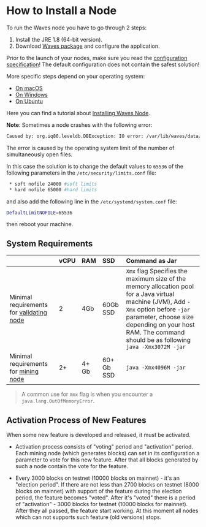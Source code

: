 # How to Install a Node

To run the Waves node you have to go through 2 steps:

1. Install the JRE 1.8 (64-bit version).
2. Download [Waves package](https://github.com/wavesplatform/Waves/releases) and configure the application.

Prior to the launch of your nodes, make sure you read the [configuration specification](/en/waves-node/node-configuration)! The default configuration does not contain the safest solution!

More specific steps depend on your operating system:

* [On macOS](/en/waves-node/how-to-install-a-node/on-mac)
* [On Windows](/en/waves-node/how-to-install-a-node/on-windows)
* [On Ubuntu](/en/waves-node/how-to-install-a-node/on-ubuntu)

Here you can find a tutorial about [Installing Waves Node](https://www.youtube.com/watch?v=CDmMeZlzKbk&feature=youtu.be).

   **Note**: Sometimes a node crashes with the following error:

   ```bash
   Caused by: org.iq80.leveldb.DBException: IO error: /var/lib/waves/data/33837022.ldb: Too many open files
   ```

   The error is caused by the operating system limit of the number of simultaneously open files.

   In this case the solution is to change the default values to `65536` of the following parameters in the `/etc/security/limits.conf` file:

   ```bash
    * soft nofile 24000 #soft limits
    * hard nofile 65000 #hard limits
   ```

   and also add the following line in the `/etc/systemd/system.conf` file:

   ```bash
   DefaultLimitNOFILE=65536
   ```

then reboot your machine.

## System Requirements

|  | vCPU | RAM | SSD | Command as Jar |
| :--- | :--- | :--- | :--- | :--- |
| Minimal requirements for [validating node](/en/blockchain/node/validating-node) | 2 | 4Gb | 60Gb SSD | `Xmx` flag Specifies the maximum size of the memory allocation pool for a Java virtual machine (JVM), Add `-Xmx` option before `-jar` parameter, choose size depending on your host RAM. The command should be as following <br/>`java -Xmx3072M -jar`|
| Minimal requirements for [mining node](/en/blockchain/node/mining-node) | 2+ | 4+ Gb | 60+ Gb SSD | `java -Xmx4096M -jar` |

>A common use for `Xmx` flag is when you encounter a `java.lang.OutOfMemoryError`.

## Activation Process of New Features

When some new feature is developed and released, it must be activated.

* Activation process consists of "voting" period and "activation" period. Each mining node (which generates blocks) can set in its configuration a parameter to vote for this new feature. After that all blocks generated by such a node contain the vote for the feature.

* Every 3000 blocks on testnet (10000 blocks on mainnet) - it's an "election period". If there are not less than 2700 blocks on testnet (8000 blocks on mainnet) with support of the feature during the election period, the feature becomes "voted". After it's "voted" there is a period of "activation" - 3000 blocks for testnet (10000 blocks for mainnet). After they all passed, the feature start working. At this moment all nodes which can not supports such feature (old versions) stops.
